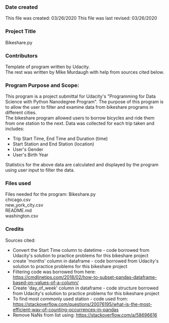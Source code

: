 ### Date created
This file was created: 03/26/2020
This file was last revised: 03/26/2020

### Project Title
Bikeshare.py

### Contributors
Template of program written by Udacity.  
The rest was written by Mike Murdaugh with help from sources cited below.

### Program Purpose and Scope:
This program is a project submittal for Udacity's "Programming for Data Science with Python Nanodegree Program".
The purpose of this program is to allow the user to filter and examine data from bikeshare programs in different cities.  
The bikeshare program allowed users to borrow bicycles and ride them from one station to the next.
Data was collected for each trip taken and includes:

- Trip Start Time, End Time and Duration (time)
- Start Station and End Station (location)
- User's Gender
- User's Birth Year

Statistics for the above data are calculated and displayed by the program using user input to filter the data.

### Files used
Files needed for the program:
Bikeshare.py  
chicago.csv  
new_york_city.csv  
README.md   
washington.csv

### Credits
Sources cited:
- Convert the Start Time column to datetime - code borrowed from Udacity's solution to practice problems for this bikeshare project
- create 'months' column in dataframe - code borrowed from Udacity's solution to practice problems for this bikeshare project
- Filtering code was borrowed from here:  https://cmdlinetips.com/2018/02/how-to-subset-pandas-dataframe-based-on-values-of-a-column/
- Create 'day_of_week' column in dataframe - code structure borrowed from Udacity's solution to practice problems for this bikeshare project
- To find most commonly used station - code used from: https://stackoverflow.com/questions/20076195/what-is-the-most-efficient-way-of-counting-occurrences-in-pandas
- Remove NaNs from list using: https://stackoverflow.com/a/58696616
